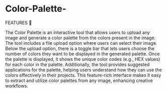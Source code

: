 # Color-Palette-

FEATURES 🎨

The Color Palette is an interactive tool that allows users to upload any image and generate a color palette from the colors present in the image. The tool includes a file upload option where users can select their image. Below the upload option, there is a toggle bar that lets users choose the number of colors they want to be displayed in the generated palette. Once the palette is displayed, it shows the unique color codes (e.g., HEX values) for each color in the palette. Additionally, the tool provides suggested applications for the palette, helping users understand how they can use the colors effectively in their projects. This feature-rich interface makes it easy to extract and utilize color palettes from any image, enhancing creative workflows.
